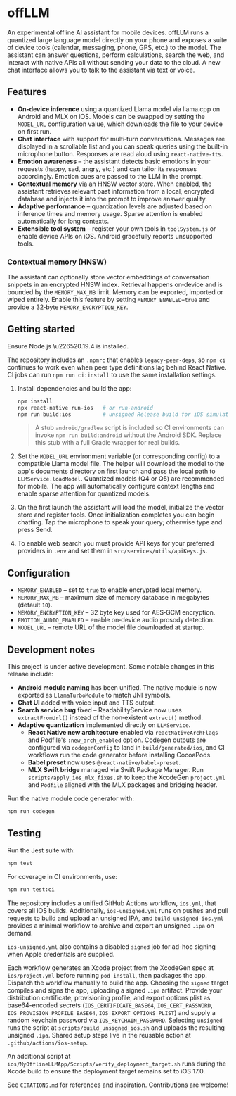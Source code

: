 # offLLM

An experimental offline AI assistant for mobile devices. offLLM runs a
quantized large language model directly on your phone and exposes a suite of
device tools (calendar, messaging, phone, GPS, etc.) to the model. The
assistant can answer questions, perform calculations, search the web, and
interact with native APIs all without sending your data to the cloud. A new
chat interface allows you to talk to the assistant via text or voice.

## Features

- **On‑device inference** using a quantized Llama model via llama.cpp on
  Android and MLX on iOS. Models can be swapped by setting the `MODEL_URL`
  configuration value, which downloads the file to your device on first run.
- **Chat interface** with support for multi‑turn conversations. Messages are
  displayed in a scrollable list and you can speak queries using the built-in
  microphone button. Responses are read aloud using `react‑native‑tts`.
- **Emotion awareness** – the assistant detects basic emotions in your
  requests (happy, sad, angry, etc.) and can tailor its responses
  accordingly. Emotion cues are passed to the LLM in the prompt.
- **Contextual memory** via an HNSW vector store. When enabled, the
  assistant retrieves relevant past information from a local, encrypted
  database and injects it into the prompt to improve answer quality.
- **Adaptive performance** – quantization levels are adjusted based on
  inference times and memory usage. Sparse attention is enabled
  automatically for long contexts.
- **Extensible tool system** – register your own tools in `toolSystem.js`
  or enable device APIs on iOS. Android gracefully reports unsupported
  tools.

### Contextual memory (HNSW)

The assistant can optionally store vector embeddings of conversation snippets in an encrypted HNSW index. Retrieval happens on‑device and is bounded by the `MEMORY_MAX_MB` limit. Memory can be exported, imported or wiped entirely. Enable this feature by setting `MEMORY_ENABLED=true` and provide a 32‑byte `MEMORY_ENCRYPTION_KEY`.

## Getting started

Ensure Node.js \u226520.19.4 is installed.

The repository includes an `.npmrc` that enables `legacy-peer-deps`, so `npm ci` continues to work even when peer type definitions lag behind React Native. CI jobs can run `npm run ci:install` to use the same installation settings.

1. Install dependencies and build the app:

   ```bash
   npm install
   npx react-native run-ios   # or run-android
   npm run build:ios          # unsigned Release build for iOS simulator
   ```

   > A stub `android/gradlew` script is included so CI environments can invoke `npm run build:android` without the Android SDK. Replace this stub with a full Gradle wrapper for real builds.

2. Set the `MODEL_URL` environment variable (or corresponding config) to a
   compatible Llama model file. The helper
   will download the model to the app's documents directory on first launch and
   pass the local path to `LLMService.loadModel`. Quantized models (Q4 or Q5)
   are recommended for mobile. The app will automatically configure context
   lengths and enable sparse attention for quantized models.

3. On the first launch the assistant will load the model, initialize the
   vector store and register tools. Once initialization completes you can
   begin chatting. Tap the microphone to speak your query; otherwise type
   and press Send.

4. To enable web search you must provide API keys for your preferred
   providers in `.env` and set them in `src/services/utils/apiKeys.js`.

## Configuration

- `MEMORY_ENABLED` – set to `true` to enable encrypted local memory.
- `MEMORY_MAX_MB` – maximum size of memory database in megabytes (default `10`).
- `MEMORY_ENCRYPTION_KEY` – 32 byte key used for AES‑GCM encryption.
- `EMOTION_AUDIO_ENABLED` – enable on‑device audio prosody detection.
- `MODEL_URL` – remote URL of the model file downloaded at startup.

## Development notes

This project is under active development. Some notable changes in this
release include:

- **Android module naming** has been unified. The native module is now
  exported as `LlamaTurboModule` to match JNI symbols.
- **Chat UI** added with voice input and TTS output.
- **Search service bug** fixed – ReadabilityService now uses
  `extractFromUrl()` instead of the non‑existent `extract()` method.
- **Adaptive quantization** implemented directly on `LLMService`.
  - **React Native new architecture** enabled via `reactNativeArchFlags` and
    Podfile's `:new_arch_enabled` option. Codegen outputs are configured via
    `codegenConfig` to land in `build/generated/ios`, and CI workflows run the
    code generator before installing CocoaPods.
  - **Babel preset** now uses `@react-native/babel-preset`.
  - **MLX Swift bridge** managed via Swift Package Manager. Run
    `scripts/apply_ios_mlx_fixes.sh` to keep the XcodeGen `project.yml` and
    `Podfile` aligned with the MLX packages and bridging header.

Run the native module code generator with:

```bash
npm run codegen
```

## Testing

Run the Jest suite with:

```bash
npm test
```

For coverage in CI environments, use:

```bash
npm run test:ci
```

The repository includes a unified GitHub Actions workflow, `ios.yml`, that covers
all iOS builds. Additionally, `ios-unsigned.yml` runs on pushes and pull requests to build and upload an unsigned IPA, and `build-unsigned-ios.yml` provides a minimal workflow to archive and export an unsigned `.ipa` on demand.

`ios-unsigned.yml` also contains a disabled `signed` job for ad-hoc signing when Apple credentials are supplied.

Each workflow generates an Xcode project from the XcodeGen spec at `ios/project.yml` before running `pod install`, then packages the app. Dispatch the workflow manually to build the app. Choosing the `signed` target compiles and signs the app, uploading a signed `.ipa` artifact. Provide your distribution certificate, provisioning profile, and export options plist as base64-encoded secrets (`IOS_CERTIFICATE_BASE64`, `IOS_CERT_PASSWORD`, `IOS_PROVISION_PROFILE_BASE64`, `IOS_EXPORT_OPTIONS_PLIST`) and supply a random keychain password via `IOS_KEYCHAIN_PASSWORD`. Selecting `unsigned` runs the script at `scripts/build_unsigned_ios.sh` and uploads the resulting unsigned `.ipa`. Shared setup steps live in the reusable action at `.github/actions/ios-setup`.

An additional script at `ios/MyOfflineLLMApp/Scripts/verify_deployment_target.sh` runs during the Xcode build to ensure the
deployment target remains set to iOS 17.0.

See `CITATIONS.md` for references and inspiration. Contributions are
welcome!
